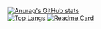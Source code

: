 [![Anurag's GitHub stats](https://github-readme-stats.vercel.app/api?username=JamesHamin)](https://github.com/anuraghazra/github-readme-stats)  
[![Top Langs](https://github-readme-stats.vercel.app/api/top-langs/?username=JamesHamin&layout=compact)](https://github.com/anuraghazra/github-readme-stats)
[![Readme Card](https://github-readme-stats.vercel.app/api/pin/?username=JamesHamin&repo=github-readme-stats)](https://github.com/anuraghazra/github-readme-stats)
